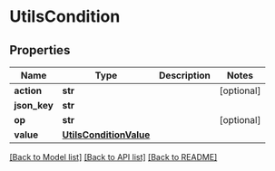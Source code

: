 # UtilsCondition

## Properties
Name | Type | Description | Notes
------------ | ------------- | ------------- | -------------
**action** | **str** |  | [optional] 
**json_key** | **str** |  | 
**op** | **str** |  | [optional] 
**value** | [**UtilsConditionValue**](UtilsConditionValue.md) |  | 

[[Back to Model list]](../README.md#documentation-for-models) [[Back to API list]](../README.md#documentation-for-api-endpoints) [[Back to README]](../README.md)

